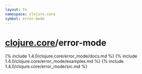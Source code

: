 ```yaml
---
layout: fn
namespace: clojure.core
symbol: error-mode
---
```


# [clojure.core](../)/error-mode

{% include 1.4.0/clojure.core/error_mode/docs.md %}
{% include 1.4.0/clojure.core/error_mode/examples.md %}
{% include 1.4.0/clojure.core/error_mode/src.md %}

